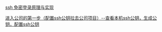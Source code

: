 [ssh 免密登录原理与实现](https://cloud.tencent.com/developer/article/1484468)

[进入公司的第一步（配置ssh公钥拉去公司项目）--查看本机ssh公钥，生成公钥，配置ssh公钥](https://blog.csdn.net/weixin_45528650/article/details/109742859)

